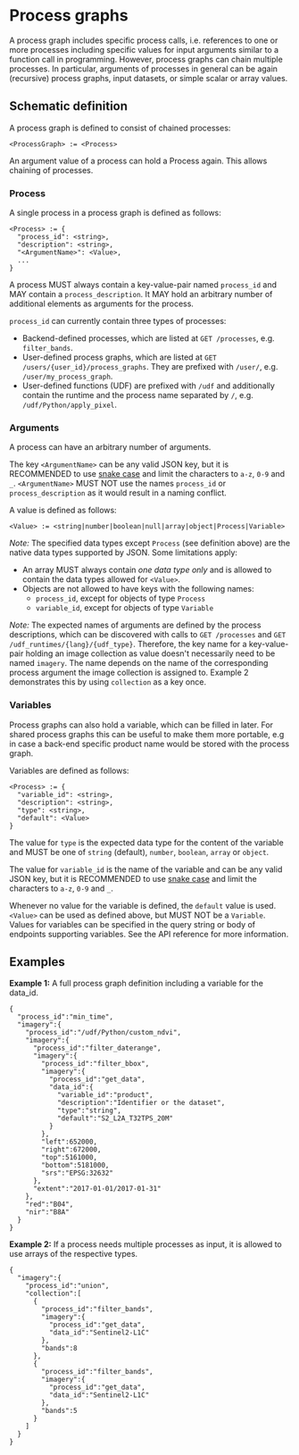 # Process graphs

A process graph includes specific process calls, i.e. references to one or more processes including specific values for input arguments similar to a function call in programming. However, process graphs can chain multiple processes. In particular, arguments of processes in general can be again (recursive) process graphs, input datasets, or simple scalar or array values.

## Schematic definition

A process graph is defined to consist of chained processes:

```
<ProcessGraph> := <Process>
```

An argument value of a process can hold a Process again. This allows chaining of processes.

### Process

A single process in a process graph is defined as follows:

```
<Process> := {
  "process_id": <string>,
  "description": <string>,
  "<ArgumentName>": <Value>,
  ...
}
```
A process MUST always contain a key-value-pair named `process_id` and MAY contain a `process_description`.  It MAY hold an arbitrary number of additional elements as arguments for the process.

`process_id` can currently contain three types of processes:

* Backend-defined processes, which are listed at `GET /processes`, e.g. `filter_bands`.
* User-defined process graphs, which are listed at `GET /users/{user_id}/process_graphs`. 
  They are prefixed with `/user/`, e.g. `/user/my_process_graph`.
* User-defined functions (UDF) are prefixed with `/udf` and additionally contain the runtime and the process name separated by `/`, e.g. `/udf/Python/apply_pixel`.

### Arguments

A process can have an arbitrary number of arguments.

The key `<ArgumentName>` can be any valid JSON key, but it is RECOMMENDED to use [snake case](https://en.wikipedia.org/wiki/Snake_case) and limit the characters to `a-z`, `0-9` and `_`. `<ArgumentName>` MUST NOT use the names `process_id` or `process_description` as it would result in a naming conflict.

A value is defined as follows:

```
<Value> := <string|number|boolean|null|array|object|Process|Variable>
```

*Note:* The specified data types except `Process` (see definition above) are the native data types supported by JSON. Some limitations apply:

* An array MUST always contain *one data type only* and is allowed to contain the data types allowed for `<Value>`.
* Objects are not allowed to have keys with the following names:
  * `process_id`, except for objects of type `Process`
  * `variable_id`, except for objects of type `Variable`

*Note:* The expected names of arguments are defined by the process descriptions, which can be discovered with calls to `GET /processes` and `GET /udf_runtimes/{lang}/{udf_type}`. Therefore, the key name for a key-value-pair holding an image collection as value doesn't necessarily need to be named `imagery`. The name depends on the name of the corresponding process argument the image collection is assigned to. Example 2 demonstrates this by using `collection` as a key once. 

### Variables

Process graphs can also hold a variable, which can be filled in later. For shared process graphs this can be useful to make them more portable, e.g in case a back-end specific product name would be stored with the process graph.

Variables are defined as follows:

```
<Process> := {
  "variable_id": <string>,
  "description": <string>,
  "type": <string>,
  "default": <Value>
}
```

The value for `type` is the expected data type for the content of the variable and MUST be one of `string` (default), `number`, `boolean`, `array` or `object`.

The value for `variable_id` is the name of the variable and can be any valid JSON key, but it is RECOMMENDED to use [snake case](https://en.wikipedia.org/wiki/Snake_case) and limit the characters to `a-z`, `0-9` and `_`.

Whenever no value for the variable is defined, the `default` value is used. `<Value>` can be used as defined above, but MUST NOT be a `Variable`. Values for variables can be specified in the query string or body of endpoints supporting variables. See the API reference for more information.

## Examples

**Example 1:** A full process graph definition including a variable for the data_id.

```
{
  "process_id":"min_time",
  "imagery":{
    "process_id":"/udf/Python/custom_ndvi",
    "imagery":{
      "process_id":"filter_daterange",
      "imagery":{
        "process_id":"filter_bbox",
        "imagery":{
          "process_id":"get_data",
          "data_id":{
            "variable_id":"product",
            "description":"Identifier or the dataset",
            "type":"string",
            "default":"S2_L2A_T32TPS_20M"
          }
        },
        "left":652000,
        "right":672000,
        "top":5161000,
        "bottom":5181000,
        "srs":"EPSG:32632"
      },
      "extent":"2017-01-01/2017-01-31"
    },
    "red":"B04",
    "nir":"B8A"
  }
}
```

**Example 2:** If a process needs multiple processes as input, it is allowed to use arrays of the respective types.

```
{
  "imagery":{
    "process_id":"union",
    "collection":[
      {
        "process_id":"filter_bands",
        "imagery":{
          "process_id":"get_data",
          "data_id":"Sentinel2-L1C"
        },
        "bands":8
      },
      {
        "process_id":"filter_bands",
        "imagery":{
          "process_id":"get_data",
          "data_id":"Sentinel2-L1C"
        },
        "bands":5
      }
    ]
  }
}
```
